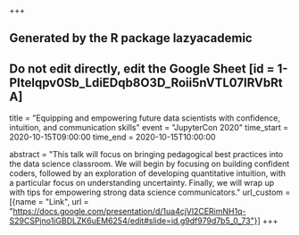 +++
## Generated by the R package lazyacademic
## Do not edit directly, edit the Google Sheet [id = 1-PItelqpv0Sb_LdiEDqb8O3D_Roii5nVTL07IRVbRtA]
title = "Equipping and empowering future data scientists with confidence, intuition, and communication skills"
event = "JupyterCon 2020"
time_start = 2020-10-15T09:00:00
time_end = 2020-10-15T10:00:00

abstract = "This talk will focus on bringing pedagogical best practices into the data science classroom. We will begin by focusing on building confident coders, followed by an exploration of developing quantitative intuition, with a particular focus on understanding uncertainty. Finally, we will wrap up with tips for empowering strong data science communicators."
url_custom = [{name = "Link", url = "https://docs.google.com/presentation/d/1ua4cjVl2CERimNH1q-S29CSPjno1iGBDLZK6uEM6254/edit#slide=id.g9df979d7b5_0_73"}]
+++
